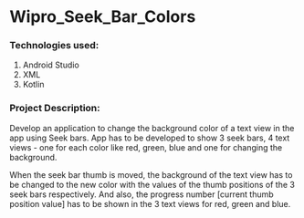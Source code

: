 # Wipro_Seek_Bar_Colors

### Technologies used:
1. Android Studio
2. XML
3. Kotlin

### Project Description:
Develop an application to change the background color of a text view in the app using Seek bars.
App has to be developed to show 3 seek bars, 4 text views - one for each color like red, green, 
blue and one for changing the background.

When the seek bar thumb is moved, the background of the text view has to be changed to the new color 
with the values of the thumb positions of the 3 seek bars respectively. And also, the progress number 
[current thumb position value] has to be shown in the 3 text views for red, green and blue.
